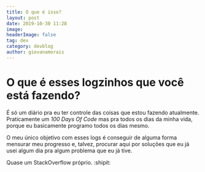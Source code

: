 ```yaml
---
title: O que é isso? 
layout: post
date: 2019-10-30 11:28
image: 
headerImage: false
tag: dev
category: devblog
author: giovanamorais
---
```


# O que é esses logzinhos que você está fazendo?
É só um diário pra eu ter controle das coisas que estou fazendo atualmente. 
Praticamente um _100 Days Of Code_ mas pra todos os dias da minha vida, porque
eu basicamente programo todos os dias mesmo.

O meu único objetivo com esses logs é conseguir de alguma forma mensurar meu
progresso e, talvez, procurar aqui por soluções que eu já usei algum dia
pra algum problema que eu já tive.

Quase um StackOverflow próprio. :shipit:
